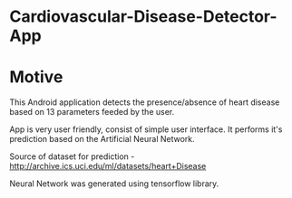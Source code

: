 # Cardiovascular-Disease-Detector-App
# Motive
This Android application detects the presence/absence of heart disease based on 13 parameters feeded by the user.

App is very user friendly, consist of simple user interface. It performs it's prediction based on the Artificial Neural Network.

Source of dataset for prediction - http://archive.ics.uci.edu/ml/datasets/heart+Disease

Neural Network was generated using tensorflow library.
